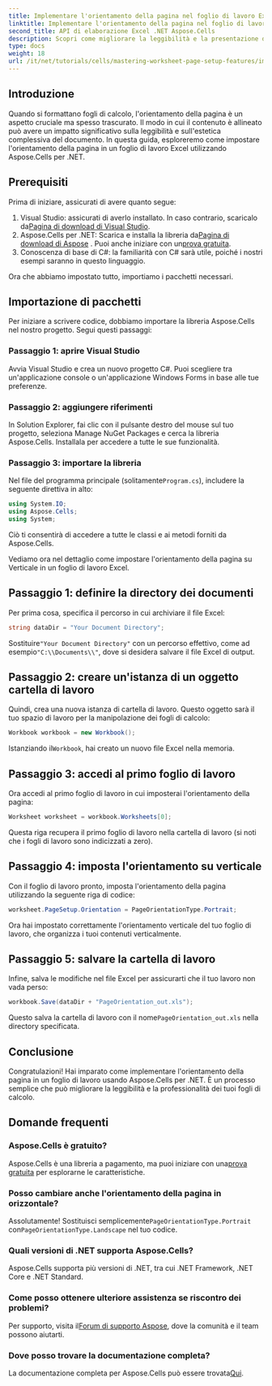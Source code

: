 ```yaml
---
title: Implementare l'orientamento della pagina nel foglio di lavoro Excel
linktitle: Implementare l'orientamento della pagina nel foglio di lavoro Excel
second_title: API di elaborazione Excel .NET Aspose.Cells
description: Scopri come migliorare la leggibilità e la presentazione dei tuoi fogli di calcolo Excel modificando l'orientamento della pagina con Aspose.Cells per .NET. Questa guida passo passo ti accompagna attraverso il processo, fornendo esempi chiari.
type: docs
weight: 18
url: /it/net/tutorials/cells/mastering-worksheet-page-setup-features/implement-page-orientation-in-excel-worksheet/
---
```

## Introduzione

Quando si formattano fogli di calcolo, l'orientamento della pagina è un aspetto cruciale ma spesso trascurato. Il modo in cui il contenuto è allineato può avere un impatto significativo sulla leggibilità e sull'estetica complessiva del documento. In questa guida, esploreremo come impostare l'orientamento della pagina in un foglio di lavoro Excel utilizzando Aspose.Cells per .NET.

## Prerequisiti

Prima di iniziare, assicurati di avere quanto segue:

1. Visual Studio: assicurati di averlo installato. In caso contrario, scaricalo da[Pagina di download di Visual Studio](https://visualstudio.microsoft.com/vs/).
2.  Aspose.Cells per .NET: Scarica e installa la libreria da[Pagina di download di Aspose](https://releases.aspose.com/cells/net/) . Puoi anche iniziare con un[prova gratuita](https://releases.aspose.com/).
3. Conoscenza di base di C#: la familiarità con C# sarà utile, poiché i nostri esempi saranno in questo linguaggio.

Ora che abbiamo impostato tutto, importiamo i pacchetti necessari.

## Importazione di pacchetti

Per iniziare a scrivere codice, dobbiamo importare la libreria Aspose.Cells nel nostro progetto. Segui questi passaggi:

### Passaggio 1: aprire Visual Studio

Avvia Visual Studio e crea un nuovo progetto C#. Puoi scegliere tra un'applicazione console o un'applicazione Windows Forms in base alle tue preferenze.

### Passaggio 2: aggiungere riferimenti

In Solution Explorer, fai clic con il pulsante destro del mouse sul tuo progetto, seleziona Manage NuGet Packages e cerca la libreria Aspose.Cells. Installala per accedere a tutte le sue funzionalità.

### Passaggio 3: importare la libreria

 Nel file del programma principale (solitamente`Program.cs`), includere la seguente direttiva in alto:

```csharp
using System.IO;
using Aspose.Cells;
using System;
```

Ciò ti consentirà di accedere a tutte le classi e ai metodi forniti da Aspose.Cells.

Vediamo ora nel dettaglio come impostare l'orientamento della pagina su Verticale in un foglio di lavoro Excel.

## Passaggio 1: definire la directory dei documenti

Per prima cosa, specifica il percorso in cui archiviare il file Excel:

```csharp
string dataDir = "Your Document Directory";
```

 Sostituire`"Your Document Directory"` con un percorso effettivo, come ad esempio`"C:\\Documents\\"`, dove si desidera salvare il file Excel di output.

## Passaggio 2: creare un'istanza di un oggetto cartella di lavoro

Quindi, crea una nuova istanza di cartella di lavoro. Questo oggetto sarà il tuo spazio di lavoro per la manipolazione dei fogli di calcolo:

```csharp
Workbook workbook = new Workbook();
```

 Istanziando il`Workbook`, hai creato un nuovo file Excel nella memoria.

## Passaggio 3: accedi al primo foglio di lavoro

Ora accedi al primo foglio di lavoro in cui imposterai l'orientamento della pagina:

```csharp
Worksheet worksheet = workbook.Worksheets[0];
```

Questa riga recupera il primo foglio di lavoro nella cartella di lavoro (si noti che i fogli di lavoro sono indicizzati a zero).

## Passaggio 4: imposta l'orientamento su verticale

Con il foglio di lavoro pronto, imposta l'orientamento della pagina utilizzando la seguente riga di codice:

```csharp
worksheet.PageSetup.Orientation = PageOrientationType.Portrait;
```

Ora hai impostato correttamente l'orientamento verticale del tuo foglio di lavoro, che organizza i tuoi contenuti verticalmente.

## Passaggio 5: salvare la cartella di lavoro

Infine, salva le modifiche nel file Excel per assicurarti che il tuo lavoro non vada perso:

```csharp
workbook.Save(dataDir + "PageOrientation_out.xls");
```

 Questo salva la cartella di lavoro con il nome`PageOrientation_out.xls` nella directory specificata.

## Conclusione

Congratulazioni! Hai imparato come implementare l'orientamento della pagina in un foglio di lavoro usando Aspose.Cells per .NET. È un processo semplice che può migliorare la leggibilità e la professionalità dei tuoi fogli di calcolo.

## Domande frequenti

### Aspose.Cells è gratuito?

 Aspose.Cells è una libreria a pagamento, ma puoi iniziare con una[prova gratuita](https://releases.aspose.com/) per esplorarne le caratteristiche.

### Posso cambiare anche l'orientamento della pagina in orizzontale?

 Assolutamente! Sostituisci semplicemente`PageOrientationType.Portrait` con`PageOrientationType.Landscape` nel tuo codice.

### Quali versioni di .NET supporta Aspose.Cells?

Aspose.Cells supporta più versioni di .NET, tra cui .NET Framework, .NET Core e .NET Standard.

### Come posso ottenere ulteriore assistenza se riscontro dei problemi?

 Per supporto, visita il[Forum di supporto Aspose](https://forum.aspose.com/c/cells/9), dove la comunità e il team possono aiutarti.

### Dove posso trovare la documentazione completa?

 La documentazione completa per Aspose.Cells può essere trovata[Qui](https://reference.aspose.com/cells/net/).